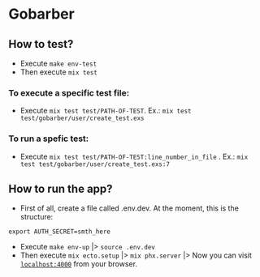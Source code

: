 # Gobarber

## How to test?

* Execute `make env-test`
* Then execute `mix test`

### To execute a specific test file:

* Execute `mix test test/PATH-OF-TEST`. Ex.: `mix test test/gobarber/user/create_test.exs`

### To run a spefic test:

* Execute `mix test test/PATH-OF-TEST:line_number_in_file` . Ex.: `mix test test/gobarber/user/create_test.exs:7`

## How to run the app?

* First of all, create a file called .env.dev. At the moment, this is the structure:
```
export AUTH_SECRET=smth_here
```
* Execute `make env-up` |> `source .env.dev`
* Then execute `mix ecto.setup` |> `mix phx.server` |> Now you can visit [`localhost:4000`](http://localhost:4000) from your browser.

